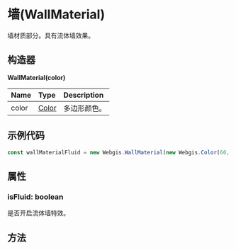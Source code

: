 # 墙(WallMaterial)

墙材质部分。具有流体墙效果。

## 构造器

**WallMaterial(color)**

| Name  | Type                      | Description  |
| :---- | :------------------------ | :----------- |
| color | [Color](../math/Color.md) | 多边形颜色。 |

## 示例代码

```javascript
const wallMaterialFluid = new Webgis.WallMaterial(new Webgis.Color(60, 158, 78,0.6));
```

## 属性

### isFluid: boolean

是否开启流体墙特效。

## 方法

